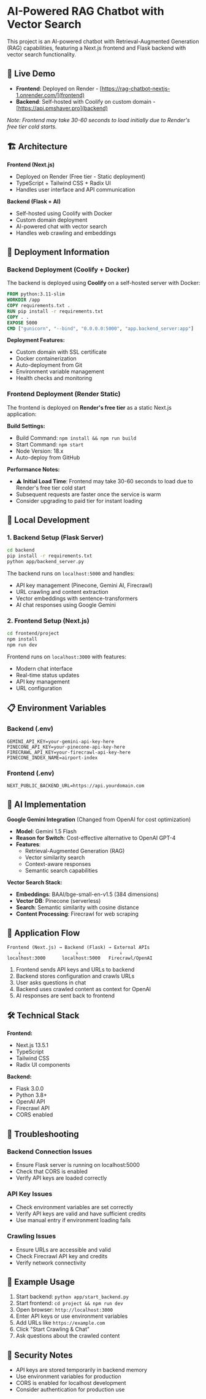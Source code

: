 # AI-Powered RAG Chatbot with Vector Search

This project is an AI-powered chatbot with Retrieval-Augmented Generation (RAG) capabilities, featuring a Next.js frontend and Flask backend with vector search functionality.

## 🚀 Live Demo

- **Frontend**: Deployed on Render - [https://rag-chatbot-nextjs-1.onrender.com/](frontend)
- **Backend**: Self-hosted with Coolify on custom domain - [https://api.pmshaver.pro](backend)

*Note: Frontend may take 30-60 seconds to load initially due to Render's free tier cold starts.*

## 🏗️ Architecture

**Frontend (Next.js)**
- Deployed on Render (Free tier - Static deployment)
- TypeScript + Tailwind CSS + Radix UI
- Handles user interface and API communication

**Backend (Flask + AI)**
- Self-hosted using Coolify with Docker
- Custom domain deployment
- AI-powered chat with vector search
- Handles web crawling and embeddings

## 🚀 Deployment Information

### Backend Deployment (Coolify + Docker)

The backend is deployed using **Coolify** on a self-hosted server with Docker:

```dockerfile
FROM python:3.11-slim
WORKDIR /app
COPY requirements.txt .
RUN pip install -r requirements.txt
COPY . .
EXPOSE 5000
CMD ["gunicorn", "--bind", "0.0.0.0:5000", "app.backend_server:app"]
```

**Deployment Features:**
- Custom domain with SSL certificate
- Docker containerization
- Auto-deployment from Git
- Environment variable management
- Health checks and monitoring

### Frontend Deployment (Render Static)

The frontend is deployed on **Render's free tier** as a static Next.js application:

**Build Settings:**
- Build Command: `npm install && npm run build`
- Start Command: `npm start`
- Node Version: 18.x
- Auto-deploy from GitHub

**Performance Notes:**
- ⚠️ **Initial Load Time**: Frontend may take 30-60 seconds to load due to Render's free tier cold start
- Subsequent requests are faster once the service is warm
- Consider upgrading to paid tier for instant loading

## 🔧 Local Development

### 1. Backend Setup (Flask Server)

```bash
cd backend
pip install -r requirements.txt
python app/backend_server.py
```

The backend runs on `localhost:5000` and handles:
- API key management (Pinecone, Gemini AI, Firecrawl)
- URL crawling and content extraction
- Vector embeddings with sentence-transformers
- AI chat responses using Google Gemini

### 2. Frontend Setup (Next.js)

```bash
cd frontend/project
npm install
npm run dev
```

Frontend runs on `localhost:3000` with features:
- Modern chat interface
- Real-time status updates
- API key management
- URL configuration

## 📋 Environment Variables

### Backend (.env)
```env
GEMINI_API_KEY=your-gemini-api-key-here
PINECONE_API_KEY=your-pinecone-api-key-here
FIRECRAWL_API_KEY=your-firecrawl-api-key-here
PINECONE_INDEX_NAME=airport-index
```

### Frontend (.env)
```env
NEXT_PUBLIC_BACKEND_URL=https://api.yourdomain.com
```

## 🤖 AI Implementation

**Google Gemini Integration** (Changed from OpenAI for cost optimization)

- **Model**: Gemini 1.5 Flash
- **Reason for Switch**: Cost-effective alternative to OpenAI GPT-4
- **Features**: 
  - Retrieval-Augmented Generation (RAG)
  - Vector similarity search
  - Context-aware responses
  - Semantic search capabilities

**Vector Search Stack:**
- **Embeddings**: BAAI/bge-small-en-v1.5 (384 dimensions)
- **Vector DB**: Pinecone (serverless)
- **Search**: Semantic similarity with cosine distance
- **Content Processing**: Firecrawl for web scraping

## 🔄 Application Flow

```
Frontend (Next.js) → Backend (Flask) → External APIs
    ↓                    ↓               ↓
localhost:3000      localhost:5000   Firecrawl/OpenAI
```

1. Frontend sends API keys and URLs to backend
2. Backend stores configuration and crawls URLs
3. User asks questions in chat
4. Backend uses crawled content as context for OpenAI
5. AI responses are sent back to frontend

## 🛠️ Technical Stack

**Frontend:**
- Next.js 13.5.1
- TypeScript
- Tailwind CSS
- Radix UI components

**Backend:**
- Flask 3.0.0
- Python 3.8+
- OpenAI API
- Firecrawl API
- CORS enabled

## 🚨 Troubleshooting

### Backend Connection Issues
- Ensure Flask server is running on localhost:5000
- Check that CORS is enabled
- Verify API keys are loaded correctly

### API Key Issues
- Check environment variables are set correctly
- Verify API keys are valid and have sufficient credits
- Use manual entry if environment loading fails

### Crawling Issues
- Ensure URLs are accessible and valid
- Check Firecrawl API key and credits
- Verify network connectivity

## 📝 Example Usage

1. Start backend: `python app/start_backend.py`
2. Start frontend: `cd project && npm run dev`
3. Open browser: `http://localhost:3000`
4. Enter API keys or use environment variables
5. Add URLs like `https://example.com`
6. Click "Start Crawling & Chat"
7. Ask questions about the crawled content

## 🔐 Security Notes

- API keys are stored temporarily in backend memory
- Use environment variables for production
- CORS is enabled for localhost development
- Consider authentication for production use 